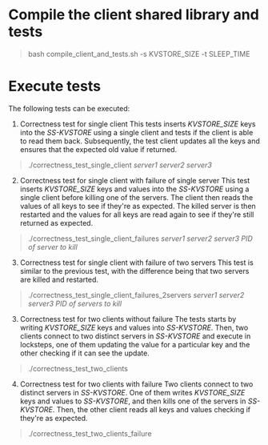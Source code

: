 # Compile the client shared library and tests
> bash compile_client_and_tests.sh -s KVSTORE_SIZE -t SLEEP_TIME

# Execute tests
The following tests can be executed:
1. Correctness test for single client
This tests inserts *KVSTORE_SIZE* keys into the *SS-KVSTORE* using a single client
and tests if the client is able to read them back. Subsequently, the test
client updates all the keys and ensures that the expected old value if returned.
> ./correctness_test_single_client *server1* *server2* *server3*
2. Correctness test for single client with failure of single server
This test inserts *KVSTORE_SIZE* keys and values into the *SS-KVSTORE* using
a single client before killing one of the servers. The client then reads the
values of all keys to see if they're as expected. The killed server is then
restarted and the values for all keys are read again to see if they're still
returned as expected.
> ./correctness_test_single_client_failures *server1* *server2* *server3* *PID of server to kill*
3. Correctness test for single client with failure of two servers
This test is similar to the previous test, with the difference being that two
servers are killed and restarted.
> ./correctness_test_single_client_failures_2servers *server1* *server2* *server3* *PID of servers to kill*
3. Correctness test for two clients without failure
The tests starts by writing *KVSTORE_SIZE* keys and values into *SS-KVSTORE*.
Then, two clients connect to two distinct servers in *SS-KVSTORE* and execute in locksteps, one of them updating the value for
a particular key and the other checking if it can see the update.
> ./correctness_test_two_clients
4. Correctness test for two clients with failure
Two clients connect to two distinct servers in *SS-KVSTORE*. One of them
writes *KVSTORE_SIZE* keys and values to *SS-KVSTORE*, and then kills one of
the servers in *SS-KVSTORE*. Then, the other client reads all keys and values
checking if they're as expected.
> ./correctness_test_two_clients_failure
